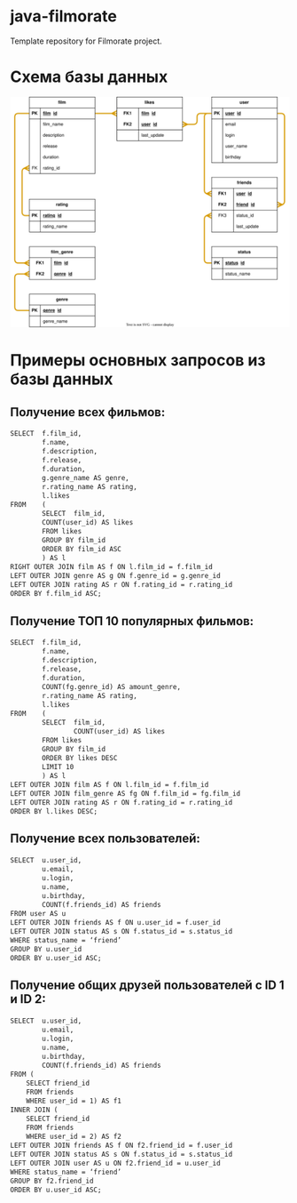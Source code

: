 # java-filmorate
Template repository for Filmorate project.

# Схема базы данных
![](https://github.com/DenisPolo/java-filmorate/blob/main/database_schema.svg)

# Примеры основных запросов из базы данных

## Получение всех фильмов:

```
SELECT  f.film_id,
        f.name,        
        f.description,        
        f.release,        
        f.duration,        
        g.genre_name AS genre,        
        r.rating_name AS rating,        
        l.likes        
FROM    (
        SELECT  film_id,        
        COUNT(user_id) AS likes        
        FROM likes        
        GROUP BY film_id        
        ORDER BY film_id ASC        
        ) AS l        
RIGHT OUTER JOIN film AS f ON l.film_id = f.film_id
LEFT OUTER JOIN genre AS g ON f.genre_id = g.genre_id
LEFT OUTER JOIN rating AS r ON f.rating_id = r.rating_id
ORDER BY f.film_id ASC;
```



## Получение ТОП 10 популярных фильмов:

```
SELECT  f.film_id,
        f.name,
        f.description,
        f.release,
        f.duration,
        COUNT(fg.genre_id) AS amount_genre,
        r.rating_name AS rating,
        l.likes
FROM    (
        SELECT  film_id,
                COUNT(user_id) AS likes
        FROM likes
        GROUP BY film_id
        ORDER BY likes DESC
        LIMIT 10
        ) AS l
LEFT OUTER JOIN film AS f ON l.film_id = f.film_id
LEFT OUTER JOIN film_genre AS fg ON f.film_id = fg.film_id
LEFT OUTER JOIN rating AS r ON f.rating_id = r.rating_id
ORDER BY l.likes DESC;
```



## Получение всех пользователей:

```
SELECT  u.user_id,
        u.email,        
        u.login,        
        u.name,        
        u.birthday,        
        COUNT(f.friends_id) AS friends        
FROM user AS u
LEFT OUTER JOIN friends AS f ON u.user_id = f.user_id
LEFT OUTER JOIN status AS s ON f.status_id = s.status_id
WHERE status_name = ‘friend’
GROUP BY u.user_id
ORDER BY u.user_id ASC;
```



## Получение общих друзей пользователей с ID 1 и ID 2:

```
SELECT  u.user_id,
        u.email,        
        u.login,        
        u.name,        
        u.birthday,        
        COUNT(f.friends_id) AS friends        
FROM (
    SELECT friend_id    
    FROM friends    
    WHERE user_id = 1) AS f1    
INNER JOIN (
    SELECT friend_id    
    FROM friends    
    WHERE user_id = 2) AS f2    
LEFT OUTER JOIN friends AS f ON f2.friend_id = f.user_id
LEFT OUTER JOIN status AS s ON f.status_id = s.status_id
LEFT OUTER JOIN user AS u ON f2.friend_id = u.user_id
WHERE status_name = ‘friend’
GROUP BY f2.friend_id
ORDER BY u.user_id ASC;
```
